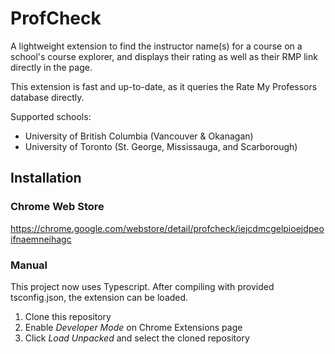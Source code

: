 # ProfCheck

A lightweight extension to find the instructor name(s) for a course on a school's course explorer, and displays their rating as well as their RMP link directly in the page.

This extension is fast and up-to-date, as it queries the Rate My Professors database directly.

Supported schools:

- University of British Columbia (Vancouver & Okanagan)
- University of Toronto (St. George, Mississauga, and Scarborough)

## Installation

### Chrome Web Store

https://chrome.google.com/webstore/detail/profcheck/iejcdmcgelpioejdpeoifnaemneihagc

### Manual

This project now uses Typescript. After compiling with provided tsconfig.json, the extension can be loaded.

1. Clone this repository
1. Enable _Developer Mode_ on Chrome Extensions page
1. Click _Load Unpacked_ and select the cloned repository
